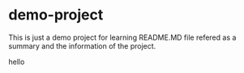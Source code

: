 # demo-project
This is just a demo project for learning
README.MD file refered as a summary and the information of the project.

hello